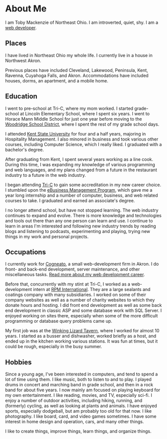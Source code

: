 About Me
========

I am Toby Mackenzie of Northeast Ohio.  I am introverted, quiet, shy.  I am a [web developer](/web-dev).

Places
------

I have lived in Northeast Ohio my whole life.  I currently live in a house in Northwest Akron.

Previous places have included Cleveland, Lakewood, Peninsula, Kent, Ravenna, Cuyahoga Falls, and Akron.  Accommodations have included houses, dorms, an apartment, and a mobile home.

Education
---------

I went to pre-school at Tri-C, where my mom worked.  I started grade-school at Lincoln Elementary School, where I spent six years.  I went to Horace Mann Middle School for just one year before moving to the [Woodridge School District](http://www.woodridge.k12.oh.us/), where I spent the rest of my grade school days.

I attended [Kent State University](http://www.kent.edu/index.cfm) for four and a half years, majoring in Hospitality Management.  I also minored in business and took various other courses, including Computer Science, which I really liked.  I graduated with a bachelor's degree.

After graduating from Kent, I spent several years working as a line cook. During this time, I was expanding my knowledge of various programming and web languages, and my plans changed from a future in the restaurant industry to a future in the web industry.

I began attending [Tri-C](http://tri-c.edu/) to gain some accreditation in my new career choice.  I stumbled upon the [eBusiness Management Program](http://www.tri-c.edu/programs/ebusiness/Pages/default.aspx), which gave me a year long internship and a number of computer, business, and web related courses to take.  I graduated and earned an associate's degree.

I no longer attend school, but have not stopped learning.  The web industry continues to expand and evolve.  There is more knowledge and technologies and tools out there than any one person can learn and use.  I continue to learn in areas I'm interested and following new industry trends by reading blogs and listening to podcasts, experimenting and playing, trying new things in my work and personal projects.

Occupations
-----------

I currently work for [Cogneato](http://cogneato.com), a small web-development firm in Akron.  I do front- and back-end development, server maintenance, and other miscellaneous tasks.  [Read more about my web development career](/web-dev).

Before that, concurrently with my stint at Tri-C, I worked as a web-development intern at [RPM International](http://rpminc.com).  They are a large sealants and coatings company with many subsidiaries.  I worked on some of their company websites as well as a number of charity websites to which they donate hours and hosting.  I did front end development as well as some back end development in classic ASP and some database work with SQL Server.  I enjoyed working on sites there, especially when some of the more difficult programming or database query problems came up.

My first job was at the [Winking Lizard Tavern](http://www.winkinglizard.com/data/content/), where I worked for almost 10 years.  I started as a busser and dishwasher, worked briefly as a host, and ended up in the kitchen working various stations.  It was fun at times, but it could be rough, especially in the busy summer.

Hobbies
-------

Since a young age, I've been interested in computers, and tend to spend a lot of time using them.  I like music, both to listen to and to play.  I played drums in concert and marching band in grade school, and then in a rock band for about five years.  I now mainly am focused on playing keyboard for my own entertainment.  I like reading, movies, and TV, especially sci-fi.  I enjoy a number of outdoor activities, including hiking, running, and (formerly) cycling, as well as looking at plants and animals.  I have enjoyed sports, especially dodgeball, but am probably too old for that now.  I like photography.  I like board, card, and video games sometimes.  I have some interest in home design and operation, cars, and many other things.

I like to create things, improve things, learn things, and organize things.
